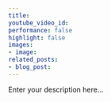 ```yaml
---
title:
youtube_video_id:
performance: false
highlight: false
images:
- image:
related_posts:
- blog_post:
---
```


Enter your description here...
